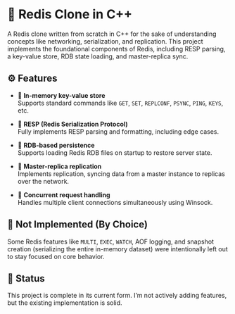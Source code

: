# 🚀 Redis Clone in C++

A Redis clone written from scratch in C++ for the sake of understanding concepts like networking, serialization, and replication. This project implements the foundational components of Redis, including RESP parsing, a key-value store, RDB state loading, and master-replica sync.

## ⚙️ Features

- 🧠 **In-memory key-value store**  
  Supports standard commands like `GET`, `SET`, `REPLCONF`, `PSYNC`, `PING`, `KEYS`, etc.

- 🔌 **RESP (Redis Serialization Protocol)**  
  Fully implements RESP parsing and formatting, including edge cases.

- 📂 **RDB-based persistence**  
  Supports loading Redis RDB files on startup to restore server state.

- 🔁 **Master-replica replication**  
  Implements replication, syncing data from a master instance to replicas over the network.

- 📡 **Concurrent request handling**  
  Handles multiple client connections simultaneously using Winsock.
  
## 🚧 Not Implemented (By Choice)

Some Redis features like `MULTI`, `EXEC`, `WATCH`, AOF logging, and snapshot creation (serializing the entire in-memory dataset) were intentionally left out to stay focused on core behavior.

## 🏁 Status

This project is complete in its current form. I’m not actively adding features, but the existing implementation is solid.
